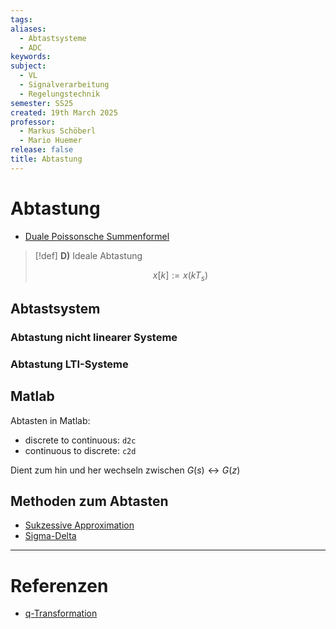 ```yaml
---
tags: 
aliases:
  - Abtastsysteme
  - ADC
keywords: 
subject:
  - VL
  - Signalverarbeitung
  - Regelungstechnik
semester: SS25
created: 19th March 2025
professor:
  - Markus Schöberl
  - Mario Huemer
release: false
title: Abtastung
---
```


# Abtastung

- [Duale Poissonsche Summenformel](Poissonsche%20Summenformel.md#Duale%20Poissonsche%20Summenformel)

> [!def] **D)** Ideale Abtastung
> 
> $$ x[k] := x(kT_{s}) $$

## Abtastsystem

### Abtastung nicht linearer Systeme

### Abtastung LTI-Systeme

## Matlab

Abtasten in Matlab:

- discrete to continuous: `d2c`
- continuous to discrete: `c2d`

Dient zum hin und her wechseln zwischen $G(s) \leftrightarrow G(z)$

## Methoden zum Abtasten

- [Sukzessive Approximation](../Digitaltechnik/SAR-ADC.md)
- [Sigma-Delta](../Digitaltechnik/Sigma-Delta-ADC.md)

---

# Referenzen

- [q-Transformation](q-Transformation.md)